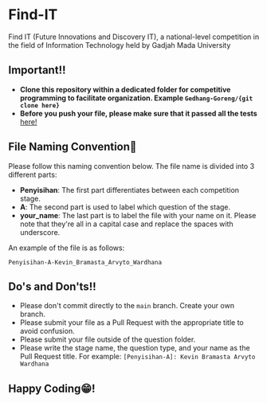 # Find-IT

Find IT (Future Innovations and Discovery IT), a national-level competition in the field of Information Technology held by Gadjah Mada University

## Important‼️
- **Clone this repository within a dedicated folder for competitive programming to facilitate organization. Example ```Gedhang-Goreng/{git clone here}```**
- **Before you push your file, please make sure that it passed all the tests**
[ here!](https://tlx.toki.id/problems/problemsets?archive=find-it)

## File Naming Convention📄

Please follow this naming convention below.
The file name is divided into 3 different parts:
- **Penyisihan**: The first part differentiates between each competition stage.
- **A**: The second part is used to label which question of the stage.
- **your_name**: The last part is to label the file with your name on it. Please note that they're all in a capital case and replace the spaces with underscore.

An example of the file is as follows:
```
Penyisihan-A-Kevin_Bramasta_Arvyto_Wardhana
```

## Do's and Don'ts‼️

- Please don't commit directly to the `main` branch. Create your own branch.
- Please submit your file as a Pull Request with the appropriate title to avoid confusion.
- Please submit your file outside of the question folder.
- Please write the stage name, the question type, and your name as the Pull Request title. For example: `[Penyisihan-A]: Kevin Bramasta Arvyto Wardhana`

## Happy Coding😁!
